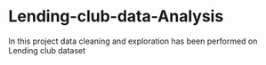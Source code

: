 # Lending-club-data-Analysis
In this project data cleaning and exploration has been performed on Lending club dataset
